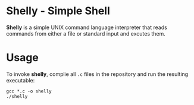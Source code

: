 # Shelly - Simple Shell

**Shelly** is a simple UNIX command language interpreter that reads commands from either a file or standard input and excutes them.

# Usage

To invoke **shelly**, complie all `.c` files in the repository and run the resulting executable:

```
gcc *.c -o shelly
./shelly
```
